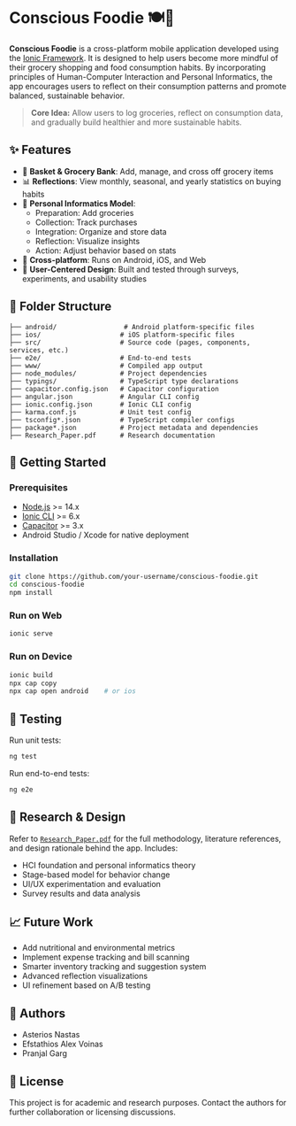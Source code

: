 
# Conscious Foodie 🍽️📱

**Conscious Foodie** is a cross-platform mobile application developed using the [Ionic Framework](https://ionicframework.com/). It is designed to help users become more mindful of their grocery shopping and food consumption habits. By incorporating principles of Human-Computer Interaction and Personal Informatics, the app encourages users to reflect on their consumption patterns and promote balanced, sustainable behavior.

> **Core Idea:** Allow users to log groceries, reflect on consumption data, and gradually build healthier and more sustainable habits.

## ✨ Features

- 🛒 **Basket & Grocery Bank**: Add, manage, and cross off grocery items
- 📊 **Reflections**: View monthly, seasonal, and yearly statistics on buying habits
- 🔄 **Personal Informatics Model**:
  - Preparation: Add groceries
  - Collection: Track purchases
  - Integration: Organize and store data
  - Reflection: Visualize insights
  - Action: Adjust behavior based on stats
- 📱 **Cross-platform**: Runs on Android, iOS, and Web
- 📐 **User-Centered Design**: Built and tested through surveys, experiments, and usability studies

## 🧱 Folder Structure

```
├── android/                 # Android platform-specific files
├── ios/                    # iOS platform-specific files
├── src/                    # Source code (pages, components, services, etc.)
├── e2e/                    # End-to-end tests
├── www/                    # Compiled app output
├── node_modules/           # Project dependencies
├── typings/                # TypeScript type declarations
├── capacitor.config.json   # Capacitor configuration
├── angular.json            # Angular CLI config
├── ionic.config.json       # Ionic CLI config
├── karma.conf.js           # Unit test config
├── tsconfig*.json          # TypeScript compiler configs
├── package*.json           # Project metadata and dependencies
├── Research_Paper.pdf      # Research documentation
```

## 🚀 Getting Started

### Prerequisites

- [Node.js](https://nodejs.org/) >= 14.x
- [Ionic CLI](https://ionicframework.com/docs/cli) >= 6.x
- [Capacitor](https://capacitorjs.com/) >= 3.x
- Android Studio / Xcode for native deployment

### Installation

```bash
git clone https://github.com/your-username/conscious-foodie.git
cd conscious-foodie
npm install
```

### Run on Web

```bash
ionic serve
```

### Run on Device

```bash
ionic build
npx cap copy
npx cap open android    # or ios
```

## 🧪 Testing

Run unit tests:

```bash
ng test
```

Run end-to-end tests:

```bash
ng e2e
```

## 📄 Research & Design

Refer to [`Research_Paper.pdf`](./Research_Paper.pdf) for the full methodology, literature references, and design rationale behind the app. Includes:

- HCI foundation and personal informatics theory
- Stage-based model for behavior change
- UI/UX experimentation and evaluation
- Survey results and data analysis

## 📈 Future Work

- Add nutritional and environmental metrics
- Implement expense tracking and bill scanning
- Smarter inventory tracking and suggestion system
- Advanced reflection visualizations
- UI refinement based on A/B testing

## 👥 Authors

- Asterios Nastas
- Efstathios Alex Voinas
- Pranjal Garg

## 📜 License

This project is for academic and research purposes. Contact the authors for further collaboration or licensing discussions.
